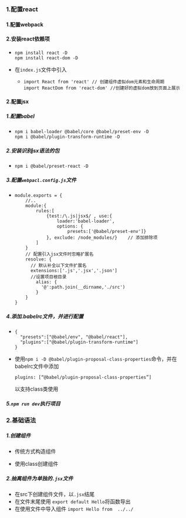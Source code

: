 ### 1.配置react

#### 1.配置webpack

#### 2.安装react依赖项

- ```
  npm install react -D
  npm install react-dom -D
  ```

- 在`index.js`文件中引入

  - ```
    import React from 'react' // 创建组件虚拟dom元素和生命周期
    import ReactDom from 'react-dom' //创建好的虚拟dom放到页面上展示
    
    ```

#### 2.配置jsx

##### 1.配置babel

- ```
  npm i babel-loader @babel/core @babel/preset-env -D
  npm i @babel/plugin-transform-runtime -D
  ```

##### 2.安装识别jsx语法的包

- ```
  npm i @babel/preset-react -D
  ```

##### 3.配置`webpacl.config.js`文件

- ```
  module.exports = {
      //..
      module:{
          rules:[
              {test:/\.js|jsx$/ , use:{
                  loader:'babel-loader',
                  options: {
                      presets:['@babel/preset-env']}
              }, exclude: /node_modules/}    // 添加排除项
          ]
      }
      // 配置引入jsx文件时忽略扩展名
      resolve: {
      	// 默认补全以下文件扩展名
      	extensions:['.js','.jsx','.json']
      	//设置项目根目录
          alias: {
          	'@':path.join(__dirname,'./src')
          }
      }
  }
  ```

##### 4.添加.babelrc文件，并进行配置

- ```
  {
  	"presets":["@babel/env", "@babel/react"],
  	"plugins":["@babel/plugin-transform-runtime"]
  }
  ```

- 使用`npm i -D @babel/plugin-proposal-class-properties`命令，并在babelrc文件中添加

  ```
  plugins: [“@babel/plugin-proposal-class-properties”]
  ```

  以支持class类使用

##### 5.`npm run dev`执行项目

### 2.基础语法

##### 1.创建组件

- 传统方式构造组件

- 使用class创建组件

##### 2.抽离组件为单独的`.jsx`文件

- 在src下创建组件文件，以`.jsx`结尾
- 在文件末尾使用 `export default Hello`将函数导出
- 在使用文件中导入组件 `import Hello from  ../../`



